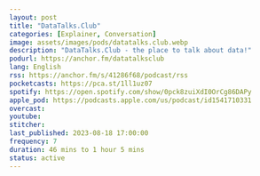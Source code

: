 ```yaml
---
layout: post
title: "DataTalks.Club"
categories: [Explainer, Conversation]
image: assets/images/pods/datatalks.club.webp
description: "DataTalks.Club - the place to talk about data!"
podurl: https://anchor.fm/datatalksclub
lang: English
rss: https://anchor.fm/s/41286f68/podcast/rss
pocketcasts: https://pca.st/1ll1uz07
spotify: https://open.spotify.com/show/0pck8zuiXdI0OrCg86DAPy
apple_pod: https://podcasts.apple.com/us/podcast/id1541710331
overcast:
youtube:
stitcher:
last_published: 2023-08-18 17:00:00
frequency: 7
duration: 46 mins to 1 hour 5 mins
status: active
---
```

